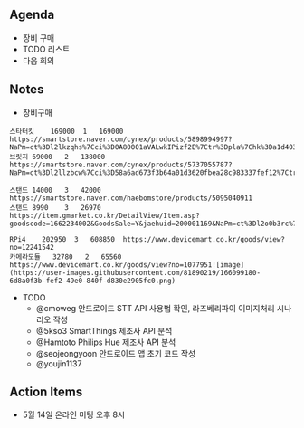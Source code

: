 ## Agenda
- 장비 구매
- TODO 리스트
- 다음 회의

## Notes
- 장비구매
```
스타터킷	169000	1	169000	https://smartstore.naver.com/cynex/products/5898994997?NaPm=ct%3Dl2lkzqhs%7Cci%3D0A80001aVALwkIPizf2E%7Ctr%3Dpla%7Chk%3Da1d4036a40573260d9bc5738a8e2f2ecbff26eaf
브릿지	69000	2	138000	https://smartstore.naver.com/cynex/products/5737055787?NaPm=ct%3Dl2llzbcw%7Cci%3D58a6ad673f3b64a01d3620fbea28c983337fef12%7Ctr%3Dslsl%7Csn%3D282476%7Chk%3Dc44997e4735f4861825a708faa878f6874637f23

스탠드	14000	3	42000	https://smartstore.naver.com/haebomstore/products/5095040911
스탠드	8990	3	26970	https://item.gmarket.co.kr/DetailView/Item.asp?goodscode=1662234002&GoodsSale=Y&jaehuid=200001169&NaPm=ct%3Dl2o0b3rc%7Cci%3Ddb41%20%20%20%20%20%20%20a310178eb6c793d9f62142db6d64e1ed3ab7%7Ctr%3Dslct%7Csn%3D24%7Chk%3D529ca68e61982fc7d69ef903dbc3bbecbb676fb4

RPi4	202950	3	608850	https://www.devicemart.co.kr/goods/view?no=12241542
카메라모듈	32780	2	65560	https://www.devicemart.co.kr/goods/view?no=1077951![image](https://user-images.githubusercontent.com/81890219/166099180-6d8a0f3b-fef2-49e0-840f-d830e2905fc0.png)
```
- TODO
  - @cmoweg 안드로이드 STT API 사용법 확인, 라즈베리파이 이미지처리 시나리오 작성
  - @5kso3 SmartThings 제조사 API 분석
  - @Hamtoto Philips Hue 제조사 API 분석
  - @seojeongyoon 안드로이드 앱 초기 코드 작성
  - @youjin1137 

## Action Items
- 5월 14일 온라인 미팅 오후 8시
